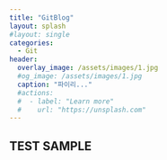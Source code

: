 ```yaml
---
title: "GitBlog"
layout: splash
#layout: single
categories:
  - Git
header:
  overlay_image: /assets/images/1.jpg
  #og_image: /assets/images/1.jpg
  caption: "파이리..."
  #actions:
  #  - label: "Learn more"
  #    url: "https://unsplash.com"
---
```

## TEST SAMPLE